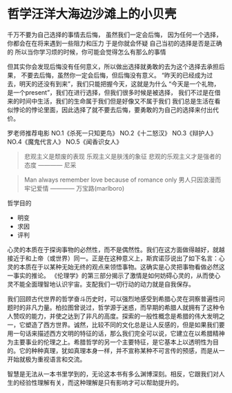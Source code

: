 # 哲学汪洋大海边沙滩上的小贝壳

千万不要为自己选择的事情去后悔，
虽然我们一定会后悔，
因为任何一个选择，你都会在在将来遇到一些阻力和压力
于是你就会怀疑
自己当初的选择是否是正确的
所以当你学习烦的时候，你可能会觉得怎么有那么的事情

但其实你会发现后悔没有任何意义，所以做出选择就勇敢的去为这个选择去承担后果，
不要去后悔，虽然你一定会后悔，但后悔没有意义。
“昨天的已经成为过去，明天的还没有到来”，我们只能把握今天，这就是为什么
“今天是一个礼物，是一个present”，我们在进行选择，但我们很多时候是被选择，
我们不过是在借来的时间中生活，我们的生命属于我们但是好像又不属于我们
我们总是生活在看似悖论的悖论里面，因此选择了就不要去后悔，要勇敢的为自己的选择来付出代价。

罗老师推荐电影
NO.1《杀死一只知更鸟》
NO.2《十二怒汉》
NO.3《辩护人》
NO.4《魔鬼代言人》
NO.5《闻香识女人》


> 悲观主义是颓废的表现
> 乐观主义是肤浅的象征
> 悲观的乐观主义才是强者的态度
>              ———— 尼采

> Man always remember love because of romance only
> 男人只因浪漫而牢记爱情
>            ———— 万宝路(marlboro)


哲学目的
- 明变
- 求因
- 评判


心灵的本质在于探询事物的必然性，而不是偶然性。我们在这方面做得越好，就越接近于和上帝（或世界）同一。正是在这种意义上，斯宾诺莎说出了如下名言：心灵的本质在于以某种无始无终的观点来领悟事物。这确实是心灵把事物看做必然这一事实的推论。
《伦理学》的第三部分揭示了激情是如何妨碍心灵的，从而使心灵不能全面理智地认识宇宙。支配我们一切行动的动力就是自我保存。



我们回顾古代世界的哲学奋斗历史时，可以强烈地感受到希腊心灵在洞察普遍性问题时的非凡力量。柏拉图曾说过，哲学源于迷惑，而早期的希腊人就拥有了这种令人赞叹的能力，并使之达到了非凡的高度。探索的一般性概念是希腊的伟大发明之一，它塑造了西方世界。诚然，比较不同的文化总是让人反感的，但是如果我们要用一句话来描述西方文明的特征的话，那么我们完全可以说，它建立在以希腊精神为主要事业的伦理之上。希腊哲学的另一个主要特征，是它基本上以透明性为目的。它的种种真理，犹如真理本身一样，并不宣称某种不可言传的预感，而是从一开始就极为重视语言和交流。

智慧是无法从一本书里学到的，无论这本书有多么渊博深刻。相反，它跟我们对人生的经验性理解有关，而这种理解是只有影响才可以帮助提升的。
